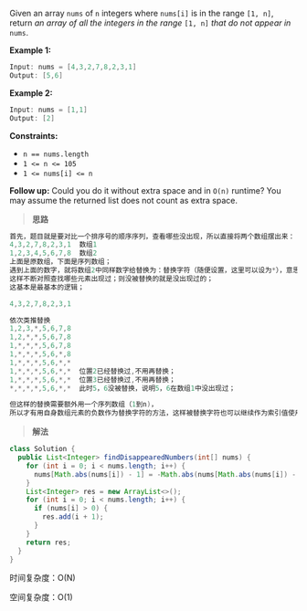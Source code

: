 Given an array `nums` of `n` integers where `nums[i]` is in the range `[1, n]`, return *an array of all the integers in the range* `[1, n]` *that do not appear in* `nums`.

 

**Example 1:**

```java
Input: nums = [4,3,2,7,8,2,3,1]
Output: [5,6]
```

**Example 2:**

```java
Input: nums = [1,1]
Output: [2]
```

 

**Constraints:**

- `n == nums.length`
- `1 <= n <= 105`
- `1 <= nums[i] <= n`

 

**Follow up:** Could you do it without extra space and in `O(n)` runtime? You may assume the returned list does not count as extra space.

> **思路**

```c
首先，题目就是要对比一个排序号的顺序序列，查看哪些没出现，所以直接将两个数组摆出来：
4,3,2,7,8,2,3,1  数组1
1,2,3,4,5,6,7,8  数组2
上面是原数组，下面是序列数组；
遇到上面的数字，就将数组2中同样数字给替换为：替换字符（随便设置，这里可以设为*），意思就是该数字已经出现过了；
这样不断对照查找哪些元素出现过；则没被替换的就是没出现过的；
这基本是最基本的逻辑；

4,3,2,7,8,2,3,1

依次类推替换
1,2,3,*,5,6,7,8
1,2,*,*,5,6,7,8
1,*,*,*,5,6,7,8
1,*,*,*,5,6,*,8
1,*,*,*,5,6,*,*
1,*,*,*,5,6,*,*  位置2已经替换过,不用再替换；
1,*,*,*,5,6,*,*  位置3已经替换过,不用再替换；
*,*,*,*,5,6,*,*  此时5，6没被替换，说明5，6在数组1中没出现过；

但这样的替换需要额外用一个序列数组（1到n)，
所以才有用自身数组元素的负数作为替换字符的方法，这样被替换字符也可以继续作为索引值使用；节省了一个数组空间；
```

> **解法**

```java
class Solution {
  public List<Integer> findDisappearedNumbers(int[] nums) {
    for (int i = 0; i < nums.length; i++) {
      nums[Math.abs(nums[i]) - 1] = -Math.abs(nums[Math.abs(nums[i]) - 1]);
    }
    List<Integer> res = new ArrayList<>();
    for (int i = 0; i < nums.length; i++) {
      if (nums[i] > 0) {
        res.add(i + 1);
      }
    }
    return res;
  }
}
```

时间复杂度：O(N)

空间复杂度：O(1)